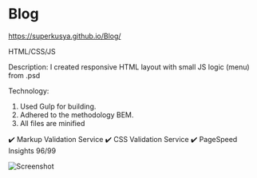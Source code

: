 # Blog

https://superkusya.github.io/Blog/

HTML/CSS/JS

Description: I created responsive HTML layout with small JS logic (menu) from .psd

Technology: 
1. Used Gulp for building.
2. Adhered to the methodology BEM.
3. All files are minified

✔️ Markup Validation Service
✔️ CSS Validation Service
✔️ PageSpeed Insights 96/99


![Screenshot](https://i.imgur.com/7VQmeH1.png)

